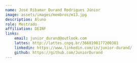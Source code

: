 ```yaml
---
name: José Ribamar Durand Rodrigues Júnior
image: assets/images/membros/m13.jpg
description: Aluno
role: Mestrado
affiliation: DEINF
links:
	email: junior_durand@outlook.com
	lattes: http://lattes.cnpq.br/3668198177200381
	linkedin: https://www.linkedin.com/in/junior-durand/
	github: https://github.com/JuniorDurand
---
```


